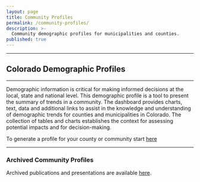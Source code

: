 ```yaml
---
layout: page
title: Community Profiles
permalink: /community-profiles/
description: >-
  Community demographic profiles for municipalities and counties.
published: true
---
```

---

## Colorado Demographic Profiles

- - -

Demographic information is critical for making informed decisions at the local, state and national level. This demographic profile is a tool to present the summary of trends in a community. The dashboard provides charts, text, data and additional links to assist in the knowledge and understanding of demographic trends for counties and municipalities in Colorado. The collection of tables and charts establishes the context for assessing potential impacts and for decision-making.

To generate a profile for your county or community start [here](https://gis.dola.colorado.gov/apps/ProfileDashboard/)

- - -

###  Archived Community Profiles

Archived publications and presentations are available [here](/demography/archived-publications-and-presentations#archived-publications-and-presentations).

